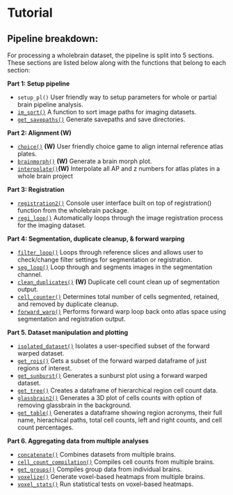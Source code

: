 # Tutorial

## Pipeline breakdown:

For processing a wholebrain dataset, the pipeline is split into 5 sections. These sections are listed below along with the functions that belong to each section:

**Part 1: Setup pipeline**

  - `setup_pl()` User friendly way to setup parameters for whole
    or partial brain pipeline analysis.
  - [`im_sort()`](#id2) A function to sort image paths for imaging
    datasets.
  - [`get_savepaths()`](#id3) Generate savepaths and save directories.

**Part 2: Alignment (W)**

  - [`choice()`](#id4) **(W)** User friendly choice game to align
    internal reference atlas plates.
  - [`brainmorph()`](#id5) **(W)** Generate a brain morph plot.
  - [`interpolate()`](#id6)**(W)** Interpolate all AP and z numbers for
    atlas plates in a whole brain project

**Part 3: Registration**

  - [`registration2()`](#id7) Console user interface built on top of
    registration() function from the wholebrain package.
  - [`regi_loop()`](#id8) Automatically loops through the image
    registration process for the imaging dataset.

**Part 4: Segmentation, duplicate cleanup, & forward warping**

  - [`filter_loop()`](#id9) Loops through reference slices and allows
    user to check/change filter settings for segmentation or
    registration.
  - [`seg_loop()`](#id10) Loop through and segments images in the
    segmentation channel.
  - [`clean_duplicates()`](#id11) **(W)** Duplicate cell count clean up
    of segmentation output.
  - [`cell_counter()`](#id12) Determines total number of cells
    segmented, retained, and removed by duplicate cleanup.
  - [`forward_warp()`](#id13) Performs forward warp loop back onto atlas
    space using segmentation and registration output.

**Part 5. Dataset manipulation and plotting**

  - [`isolated_dataset()`](#id14) Isolates a user-specified subset of
    the forward warped dataset.
  - [`get_rois()`](#id15) Gets a subset of the forward warped dataframe
    of just regions of interest.
  - [`get_sunburst()`](#id16) Generates a sunburst plot using a forward
    warped dataset.
  - [`get_tree()`](#id17) Creates a dataframe of hierarchical region
    cell count data.
  - [`glassbrain2()`](#id18) Generates a 3D plot of cells counts with
    option of removing glassbrain in the background.
  - [`get_table()`](#id19) Generates a dataframe showing region
    acronyms, their full name, hierachical paths, total cell counts,
    left and right counts, and cell count percentages.

**Part 6. Aggregating data from multiple analyses**

  - [`concatenate()`](#id20) Combines datasets from multiple brains.
  - [`cell_count_compilation()`](#id21) Compiles cell counts from
    multiple brains.
  - [`get_groups()`](#id22) Compiles group data from individual brains.
  - [`voxelize()`](#id23) Generate voxel-based heatmaps from multiple
    brains.
  - [`voxel_stats()`](#id24) Run statistical tests on voxel-based
    heatmaps.
